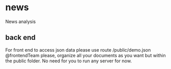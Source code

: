 # news
News analysis 

## back end
For front end to access json data please use route /public/demo.json 
@frontendTeam please, organize all your documents as you want but within the public folder. 
No need for you to run any server for now.
